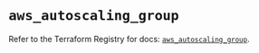 # `aws_autoscaling_group`

Refer to the Terraform Registry for docs: [`aws_autoscaling_group`](https://registry.terraform.io/providers/hashicorp/aws/5.57.0/docs/resources/autoscaling_group).
